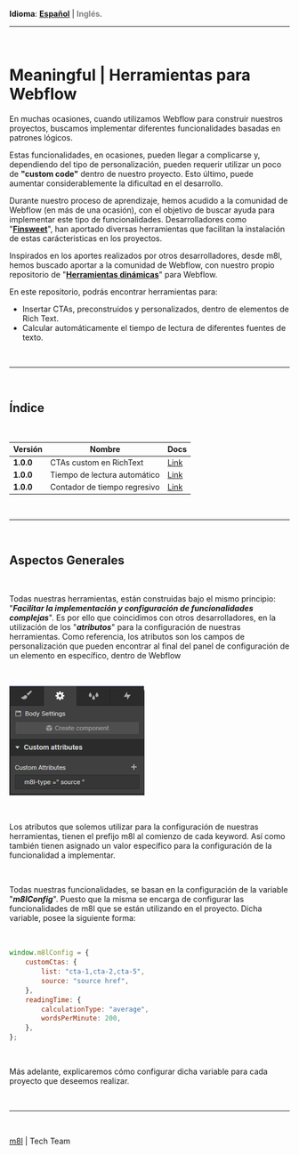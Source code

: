 **Idioma**: **[Español](./README.md)** | <span style="color:gray">**Inglés**</span>.

---

&nbsp;

# **Meaningful | Herramientas para Webflow**

En muchas ocasiones, cuando utilizamos Webflow para construir nuestros proyectos, buscamos implementar diferentes funcionalidades basadas en patrones lógicos.

Estas funcionalidades, en ocasiones, pueden llegar a complicarse y, dependiendo del tipo de personalización, pueden requerir utilizar un poco de **"custom code"** dentro de nuestro proyecto. Esto último, puede aumentar considerablemente la dificultad en el desarrollo.

Durante nuestro proceso de aprendizaje, hemos acudido a la comunidad de Webflow (en más de una ocasión), con el objetivo de buscar ayuda para implementar este tipo de funcionalidades. Desarrolladores como "[**Finsweet**](https://finsweet.com/attributes)", han aportado diversas herramientas que facilitan la instalación de estas carácteristicas en los proyectos.

Inspirados en los aportes realizados por otros desarrolladores, desde m8l, hemos buscado aportar a la comunidad de Webflow, con nuestro propio repositorio de "[**Herramientas dinámicas**](#índice)" para Webflow.

En este repositorio, podrás encontrar herramientas para:

-   Insertar CTAs, preconstruidos y personalizados, dentro de elementos de Rich Text.
-   Calcular automáticamente el tiempo de lectura de diferentes fuentes de texto.

&nbsp;

---

&nbsp;

## **Índice**

&nbsp;

| **Versión** | **Nombre**                   | **Docs**                          |
| ----------- | ---------------------------- | --------------------------------- |
| **1.0.0**   | CTAs custom en RichText      | [Link](./tools/customCtas.md)     |
| **1.0.0**   | Tiempo de lectura automático | [Link](./tools/readingTime.md)    |
| **1.0.0**   | Contador de tiempo regresivo | [Link](./tools/countdownTimer.md) |

&nbsp;

---

&nbsp;

## **Aspectos Generales**

&nbsp;

Todas nuestras herramientas, están construidas bajo el mismo principio: "**_*Facilitar la implementación y configuración de funcionalidades complejas*_**". Es por ello que coincidimos con otros desarrolladores, en la utilización de los "**_*atributos*_**" para la configuración de nuestras herramientas. Como referencia, los atributos son los campos de personalización que pueden encontrar al final del panel de configuración de un elemento en específico, dentro de Webflow

&nbsp;

![Example custom attribute  on Webflow](../assets/general/attributes-example.png "Example custom attribute  on Webflow")

&nbsp;

Los atributos que solemos utilizar para la configuración de nuestras herramientas, tienen el prefijo m8l al comienzo de cada keyword. Así como también tienen asignado un valor específico para la configuración de la funcionalidad a implementar.

&nbsp;

Todas nuestras funcionalidades, se basan en la configuración de la variable "**_*m8lConfig*_**". Puesto que la misma se encarga de configurar las funcionalidades de m8l que se están utilizando en el proyecto. Dicha variable, posee la siguiente forma:

&nbsp;

```javascript
window.m8lConfig = {
    customCtas: {
        list: "cta-1,cta-2,cta-5",
        source: "source href",
    },
    readingTime: {
        calculationType: "average",
        wordsPerMinute: 200,
    },
};
```

&nbsp;

Más adelante, explicaremos cómo configurar dicha variable para cada proyecto que deseemos realizar.

&nbsp;

---

&nbsp;

[m8l](www.m8l.com "About us") | Tech Team
